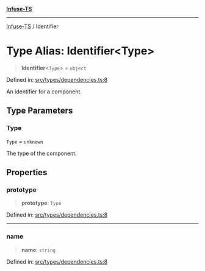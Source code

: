 [**Infuse-TS**](../README.md)

***

[Infuse-TS](../README.md) / Identifier

# Type Alias: Identifier\<Type\>

> **Identifier**\<`Type`\> = `object`

Defined in: [src/types/dependencies.ts:8](https://github.com/D-Kay6/Infuse-TS/blob/62073e25b5ddbed6e970ac28f7ccfdc3169d3eec/src/types/dependencies.ts#L8)

An identifier for a component.

## Type Parameters

### Type

`Type` = `unknown`

The type of the component.

## Properties

### prototype

> **prototype**: `Type`

Defined in: [src/types/dependencies.ts:8](https://github.com/D-Kay6/Infuse-TS/blob/62073e25b5ddbed6e970ac28f7ccfdc3169d3eec/src/types/dependencies.ts#L8)

***

### name

> **name**: `string`

Defined in: [src/types/dependencies.ts:8](https://github.com/D-Kay6/Infuse-TS/blob/62073e25b5ddbed6e970ac28f7ccfdc3169d3eec/src/types/dependencies.ts#L8)
